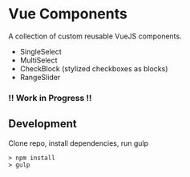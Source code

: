 # Vue Components

A collection of custom reusable VueJS components.

 * SingleSelect
 * MultiSelect
 * CheckBlock (stylized checkboxes as blocks)
 * RangeSlider

### !! Work in Progress !!

## Development

Clone repo, install dependencies, run gulp

```
> npm install
> gulp
```
